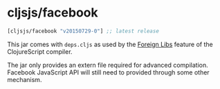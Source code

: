 # cljsjs/facebook

[](dependency)
```clojure
[cljsjs/facebook "v20150729-0"] ;; latest release
```
[](/dependency)

This jar comes with `deps.cljs` as used by the [Foreign Libs][flibs] feature
of the ClojureScript compiler.

The jar only provides an extern file required for advanced compilation.
Facebook JavaScript API will still need to provided through some other mechanism.

[flibs]: https://github.com/clojure/clojurescript/wiki/Packaging-Foreign-Dependencies
